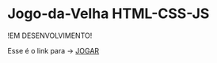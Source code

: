 # Jogo-da-Velha HTML-CSS-JS


!EM DESENVOLVIMENTO!

Esse é o link para -> <a href='https://isaque-claudino-dos-santos.github.io/Jogo-da-Velha/'>JOGAR</a>
